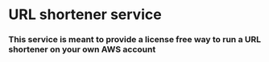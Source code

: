 # URL shortener service

### This service is meant to provide a license free way to run a URL shortener on your own AWS account
